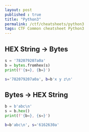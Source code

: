 ```yaml
---
layout: post
published : true
title: "Python3"
permalink: /ctf/cheatsheets/python3
tags: CTF Common cheatsheet Python3
---
```

## HEX String -> Bytes
```python
s = '782079207a0a'
b = bytes.fromhex(s)
print(f'{s=}, {b=}')
```
```sh
s='782079207a0a', b=b'x y z\n'
```

## Bytes -> HEX String
```python
b = b'abc\n'
s = b.hex()
print(f'{b=}, {s=}')
```
```sh
b=b'abc\n', s='6162630a'
```
